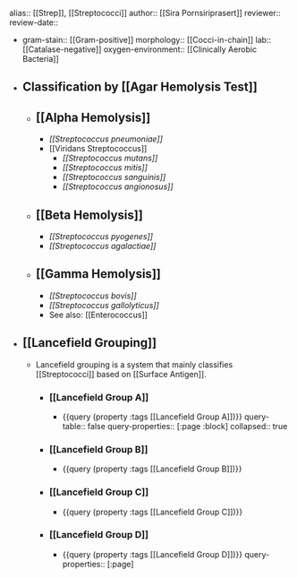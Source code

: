 alias:: [[Strep]], [[Streptococci]]
author:: [[Sira Pornsiriprasert]] 
reviewer::
review-date::

- gram-stain:: [[Gram-positive]] 
  morphology:: [[Cocci-in-chain]] 
  lab:: [[Catalase-negative]]
  oxygen-environment:: [[Clinically Aerobic Bacteria]]
- ## Classification by [[Agar Hemolysis Test]]
	- ## [[Alpha Hemolysis]]
		- *[[Streptococcus pneumoniae]]*
		- [[Viridans Streptococcus]]
			- *[[Streptococcus mutans]]*
			- *[[Streptococcus mitis]]*
			- *[[Streptococcus sanguinis]]*
			- *[[Streptococcus angionosus]]*
	- ## [[Beta Hemolysis]]
		- *[[Streptococcus pyogenes]]*
		- *[[Streptococcus agalactiae]]*
	- ## [[Gamma Hemolysis]]
		- *[[Streptococcus bovis]]*
		- *[[Streptococcus gallolyticus]]*
		- See also: [[Enterococcus]]
- ## [[Lancefield Grouping]]
	- Lancefield grouping is a system that mainly classifies [[Streptococci]] based on [[Surface Antigen]].
		- ### [[Lancefield Group A]]
			- {{query (property :tags [[Lancefield Group A]])}}
			  query-table:: false
			  query-properties:: [:page :block]
			  collapsed:: true
		- ### [[Lancefield Group B]]
			- {{query (property :tags [[Lancefield Group B]])}}
		- ### [[Lancefield Group C]]
			- {{query (property :tags [[Lancefield Group C]])}}
		- ### [[Lancefield Group D]]
			- {{query (property :tags [[Lancefield Group D]])}}
			  query-properties:: [:page]
